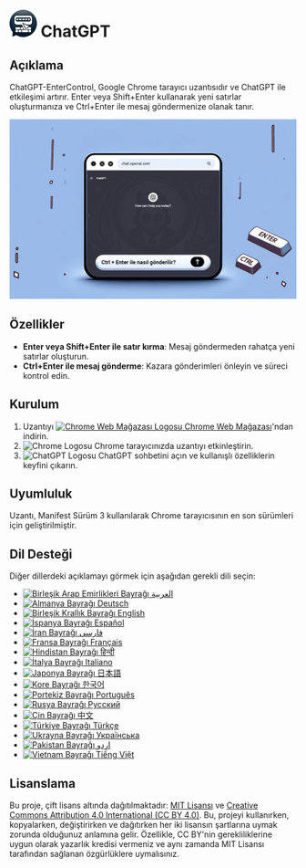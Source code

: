 # ![ChatGPT EnterControl Icon](../../icons/icon48.png) ChatGPT 

## Açıklama

ChatGPT-EnterControl, Google Chrome tarayıcı uzantısıdır ve ChatGPT ile etkileşimi artırır. Enter veya Shift+Enter kullanarak yeni satırlar oluşturmanıza ve Ctrl+Enter ile mesaj göndermenize olanak tanır.

![ChatGPT EnterControl Promo Image](../promo-images/promo-image_TR.jpg)

## Özellikler

- **Enter veya Shift+Enter ile satır kırma**: Mesaj göndermeden rahatça yeni satırlar oluşturun.
- **Ctrl+Enter ile mesaj gönderme**: Kazara gönderimleri önleyin ve süreci kontrol edin.

## Kurulum
1. Uzantıyı [<img src="https://fonts.gstatic.com/s/i/productlogos/chrome_store/v7/192px.svg" width="12" alt="Chrome Web Mağazası Logosu"> Chrome Web Mağazası](https://chromewebstore.google.com/detail/chatgpt-entercontrol/llifnfdbmdcpjfnlhpombbadbhfghdao)'ndan indirin.
2. <img src="https://fonts.gstatic.com/s/i/productlogos/chrome/v7/192px.svg" width="12" alt="Chrome Logosu"> Chrome tarayıcınızda uzantıyı etkinleştirin.
3. <img src="https://upload.wikimedia.org/wikipedia/commons/0/04/ChatGPT_logo.svg" width="12" alt="ChatGPT Logosu"> ChatGPT sohbetini açın ve kullanışlı özelliklerin keyfini çıkarın.

## Uyumluluk

Uzantı, Manifest Sürüm 3 kullanılarak Chrome tarayıcısının en son sürümleri için geliştirilmiştir.

## Dil Desteği

Diğer dillerdeki açıklamayı görmek için aşağıdan gerekli dili seçin:

- [<img src="https://flagcdn.com/ae.svg" width="18" alt="Birleşik Arap Emirlikleri Bayrağı"> العربية](./README_AR.md)
- [<img src="https://flagcdn.com/de.svg" width="18" alt="Almanya Bayrağı"> Deutsch](./README_DE.md)
- [<img src="https://flagcdn.com/gb.svg" width="18" alt="Birleşik Krallık Bayrağı"> English](../../README.md)
- [<img src="https://flagcdn.com/es.svg" width="18" alt="İspanya Bayrağı"> Español](./README_ES.md)
- [<img src="https://flagcdn.com/ir.svg" width="18" alt="İran Bayrağı"> فارسی](./README_FA.md)
- [<img src="https://flagcdn.com/fr.svg" width="18" alt="Fransa Bayrağı"> Français](./README_FR.md)
- [<img src="https://flagcdn.com/in.svg" width="18" alt="Hindistan Bayrağı"> हिन्दी](./README_HI.md)
- [<img src="https://flagcdn.com/it.svg" width="18" alt="İtalya Bayrağı"> Italiano](./README_IT.md)
- [<img src="https://flagcdn.com/jp.svg" width="18" alt="Japonya Bayrağı"> 日本語](./README_JA.md)
- [<img src="https://flagcdn.com/kr.svg" width="18" alt="Kore Bayrağı"> 한국어](./README_KO.md)
- [<img src="https://flagcdn.com/pt.svg" width="18" alt="Portekiz Bayrağı"> Português](./README_PT.md)
- [<img src="https://flagcdn.com/ru.svg" width="18" alt="Rusya Bayrağı"> Русский](./README_RU.md)
- [<img src="https://flagcdn.com/cn.svg" width="18" alt="Çin Bayrağı"> 中文](./README_ZH.md)
- [<img src="https://flagcdn.com/tr.svg" width="18" alt="Türkiye Bayrağı"> Türkçe](./README_TR.md)
- [<img src="https://flagcdn.com/ua.svg" width="18" alt="Ukrayna Bayrağı"> Українська](./README_UK.md)
- [<img src="https://flagcdn.com/pk.svg" width="18" alt="Pakistan Bayrağı"> اردو](./README_UR.md)
- [<img src="https://flagcdn.com/vi.svg" width="18" alt="Vietnam Bayrağı"> Tiếng Việt](./README_VI.md)

## Lisanslama

Bu proje, çift lisans altında dağıtılmaktadır: [MIT Lisansı](../../LICENSE_MIT) ve [Creative Commons Attribution 4.0 International (CC BY 4.0)](../../LICENSE_CC_BY_4.0). Bu, projeyi kullanırken, kopyalarken, değiştirirken ve dağıtırken her iki lisansın şartlarına uymak zorunda olduğunuz anlamına gelir. Özellikle, CC BY'nin gerekliliklerine uygun olarak yazarlık kredisi vermeniz ve aynı zamanda MIT Lisansı tarafından sağlanan özgürlüklere uymalısınız.
